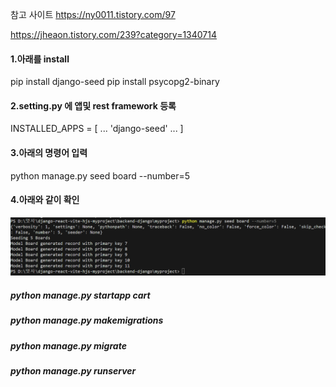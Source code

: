 참고 사이트
https://ny0011.tistory.com/97

https://jheaon.tistory.com/239?category=1340714

#### 1.아래를 install

pip install django-seed
pip install psycopg2-binary

#### 2.setting.py 에 앱및 rest framework 등록

INSTALLED_APPS = [
...
'django-seed'
...
]

#### 3.아래의 명령어 입력

python manage.py seed board --number=5

#### 4.아래와 같이 확인

![alt text](image-2.png)

##### python manage.py startapp cart

##### python manage.py makemigrations

##### python manage.py migrate

##### python manage.py runserver
